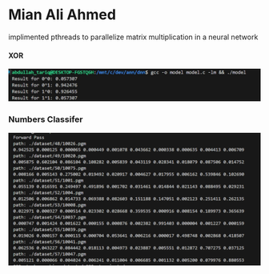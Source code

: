 # **Mian Ali Ahmed**
implimented pthreads to parallelize matrix multiplication in a neural network

#### **XOR**
![output](doc/1.jpeg)

### **Numbers Classifer**
![num](doc/doodle_classifier.png)